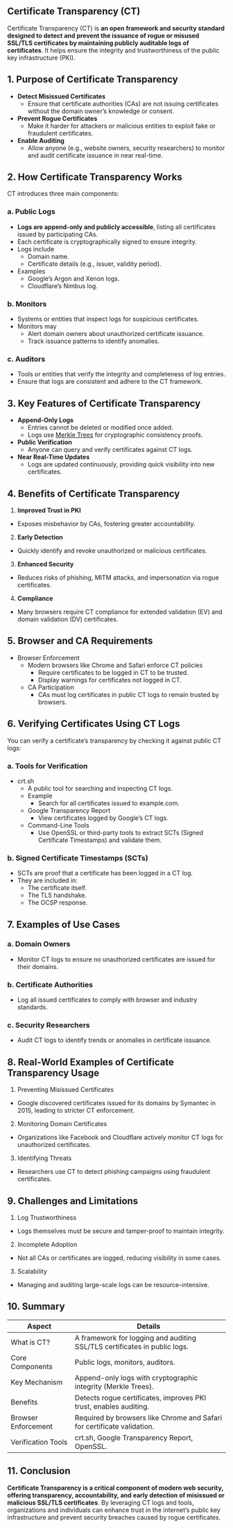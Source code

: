 ## Certificate Transparency (CT)
Certificate Transparency (CT) is **an open framework and security standard designed to detect and prevent the issuance of rogue or misused SSL/TLS certificates by maintaining publicly auditable logs of certificates**. It helps ensure the integrity and trustworthiness of the public key infrastructure (PKI).

## 1. Purpose of Certificate Transparency
  - **Detect Misissued Certificates**
    - Ensure that certificate authorities (CAs) are not issuing certificates without the domain owner’s knowledge or consent.
  - **Prevent Rogue Certificates**
    - Make it harder for attackers or malicious entities to exploit fake or fraudulent certificates.
  - **Enable Auditing**
    - Allow anyone (e.g., website owners, security researchers) to monitor and audit certificate issuance in near real-time.

## 2. How Certificate Transparency Works
CT introduces three main components:

### a. Public Logs
  - **Logs are append-only and publicly accessible**, listing all certificates issued by participating CAs.
  - Each certificate is cryptographically signed to ensure integrity.
  - Logs include
    - Domain name.
    - Certificate details (e.g., issuer, validity period).
  - Examples
    - Google’s Argon and Xenon logs.
    - Cloudflare’s Nimbus log.

### b. Monitors
  - Systems or entities that inspect logs for suspicious certificates.
  - Monitors may
    - Alert domain owners about unauthorized certificate issuance.
    - Track issuance patterns to identify anomalies.

### c. Auditors
  - Tools or entities that verify the integrity and completeness of log entries.
  - Ensure that logs are consistent and adhere to the CT framework.

## 3. Key Features of Certificate Transparency
  - **Append-Only Logs**
    - Entries cannot be deleted or modified once added.
    - Logs use [Merkle Trees](https://en.wikipedia.org/wiki/Merkle_tree) for cryptographic consistency proofs.
  - **Public Verification**
    - Anyone can query and verify certificates against CT logs.
  - **Near Real-Time Updates**
    - Logs are updated continuously, providing quick visibility into new certificates.

## 4. Benefits of Certificate Transparency
1. **Improved Trust in PKI**
  - Exposes misbehavior by CAs, fostering greater accountability.
2. **Early Detection**
  - Quickly identify and revoke unauthorized or malicious certificates.
3. **Enhanced Security**
  - Reduces risks of phishing, MITM attacks, and impersonation via rogue certificates.
4. **Compliance**
  - Many browsers require CT compliance for extended validation (EV) and domain validation (DV) certificates.

## 5. Browser and CA Requirements
  - Browser Enforcement
    - Modern browsers like Chrome and Safari enforce CT policies
      - Require certificates to be logged in CT to be trusted.
      - Display warnings for certificates not logged in CT.
    - CA Participation
      - CAs must log certificates in public CT logs to remain trusted by browsers.

## 6. Verifying Certificates Using CT Logs
You can verify a certificate’s transparency by checking it against public CT logs:

### a. Tools for Verification
  - crt.sh
    - A public tool for searching and inspecting CT logs.
    - Example
      - Search for all certificates issued to example.com.
    - Google Transparency Report
      - View certificates logged by Google’s CT logs.
    - Command-Line Tools
      - Use OpenSSL or third-party tools to extract SCTs (Signed Certificate Timestamps) and validate them.

### b. Signed Certificate Timestamps (SCTs)
  - SCTs are proof that a certificate has been logged in a CT log.
  - They are included in:
    - The certificate itself.
    - The TLS handshake.
    - The OCSP response.

## 7. Examples of Use Cases

### a. Domain Owners
  - Monitor CT logs to ensure no unauthorized certificates are issued for their domains.

### b. Certificate Authorities
  - Log all issued certificates to comply with browser and industry standards.

### c. Security Researchers
  - Audit CT logs to identify trends or anomalies in certificate issuance.

## 8. Real-World Examples of Certificate Transparency Usage
1. Preventing Misissued Certificates
  - Google discovered certificates issued for its domains by Symantec in 2015, leading to stricter CT enforcement.
2. Monitoring Domain Certificates
  - Organizations like Facebook and Cloudflare actively monitor CT logs for unauthorized certificates.
3. Identifying Threats
  - Researchers use CT to detect phishing campaigns using fraudulent certificates.

## 9. Challenges and Limitations
1. Log Trustworthiness
  - Logs themselves must be secure and tamper-proof to maintain integrity.
2. Incomplete Adoption
  - Not all CAs or certificates are logged, reducing visibility in some cases.
3. Scalability
  - Managing and auditing large-scale logs can be resource-intensive.

## 10. Summary

| Aspect | Details |
| ------ | ------- |
| What is CT? | A framework for logging and auditing SSL/TLS certificates in public logs. |
| Core Components | Public logs, monitors, auditors. |
| Key Mechanism | Append-only logs with cryptographic integrity (Merkle Trees). |
| Benefits | Detects rogue certificates, improves PKI trust, enables auditing. |
| Browser Enforcement | Required by browsers like Chrome and Safari for certificate validation. |
| Verification Tools | crt.sh, Google Transparency Report, OpenSSL. |

## 11. Conclusion
**Certificate Transparency is a critical component of modern web security, offering transparency, accountability, and early detection of misissued or malicious SSL/TLS certificates**. By leveraging CT logs and tools, organizations and individuals can enhance trust in the internet’s public key infrastructure and prevent security breaches caused by rogue certificates.